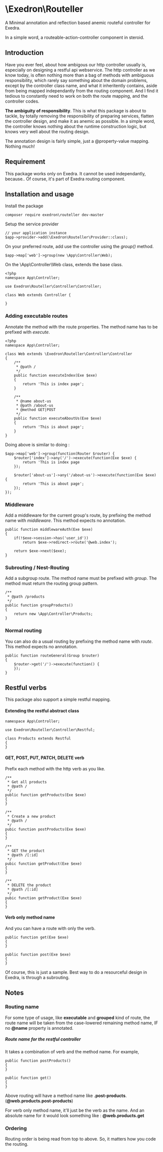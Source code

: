 # \Exedron\Routeller
A Minimal annotation and reflection based anemic routeful controller for Exedra. 

In a simple word, a routeable-action-controller component in steroid.

## Introduction
Have you ever feel, about how ambigous our http controller usually is, especially on designing a restful api webservice. The http controller as we 
know today, is often nothing more than a bag of methods with ambiguous responsibility, which rarely say something about the domain problems, 
except by the controller class name, and what it inheritently contains, aside from being mapped independantly from the routing component. And I find it tedious to constantly need to work on both the route mapping, and the controller codes.

**The ambiguity of responsibility**. This is what this package is about to tackle, 
by totally removing the responsibility of preparing services, flatten the controller design, 
and make it as anemic as possible. In a simple word, the controller knows nothing about the runtime construction logic, 
but knows very well about the routing design.

The annotation design is fairly simple, just a @property-value mapping. Nothing much!

## Requirement
This package works only on Exedra. It cannot be used independantly, because.. Of course, 
it's part of Exedra routing component.

## Installation and usage
Install the package
```
composer require exedron\routeller dev-master
```
Setup the service provider
```
// your application instance
$app->provider->add(\Exedron\Routeller\Provider::class);
```
On your preferred route, add use the controller using the *group()* method.
```
$app->map['web']->group(new \App\Controller\Web);
```
On the \App\Controller\Web class, extends the base class.
```
<?php
namespace App\Controller;

use Exedron\Routeller\Controller\Controller;

class Web extends Controller {

}
```
### Adding executable routes
Annotate the method with the route properties. The method name has to be prefixed with *execute*.
```
<?php
namespace App\Controller;

class Web extends \Exedron\Routeller\Controller\Controller
{
    /**
     * @path /
     */
    public function executeIndex(Exe $exe)
    {
        return 'This is index page';
    }
    
    /**
     * @name about-us
     * @path /about-us
     * @method GET|POST
     */
    public function executeAboutUs(Exe $exe)
    {
        return 'This is about page';
    }
}
```
Doing above is similar to doing :
```
$app->map['web']->group(function(Router $router) {
    $router['index']->any('/')->execute(function(Exe $exe) {
        return 'This is index page
    });
    
    $router['about-us']->any('/about-us')->execute(function(Exe $exe) {
        return 'This is about page';
    });
});
```

### Middleware
Add a middleware for the current group's route, by prefixing the method name with *middleware*.
 This method expects no annotation.
```
public function middlewareAuth(Exe $exe)
{
    if(!$exe->session->has('user_id'))
        return $exe->redirect->route('@web.index');

    return $exe->next($exe);
}
```

### Subrouting / Nest-Routing
Add a subgroup route. The method name must be prefixed with *group*.
The method must return the routing group pattern.
```
/**
 * @path /products
 */
public function groupProducts()
{
    return new \App\Controller\Products;
}
```

### Normal routing
You can also do a usual routing by prefixing the method name with *route*. This method expects no annotation.
```
public function routeGeneral(Group $router)
{
    $router->get('/')->execute(function() {
    });
}
```

## Restful verbs
This package also support a simple restful mapping.

#### Extending the restful abstract class
```
namespace App\Controller;

use Exedron\Routeller\Controller\Restful;

class Products extends Restful
{
}
```
#### GET, POST, PUT, PATCH, DELETE verb
Prefix each method with the http verb as you like.
```
/**
 * Get all products
 * @path /
 */
public function getProducts(Exe $exe)
{
}
```
```
/**
 * Create a new product
 * @path /
 */
pubic function postProducts(Exe $exe)
{
}
```
```
/**
 * GET the product
 * @path /[:id]
 */
pubic function getProduct(Exe $exe)
{
}
```
```
/**
 * DELETE the product
 * @path /[:id]
 */
pubic function getProduct(Exe $exe)
{
}
```

#### Verb only method name
And you can have a route with only the verb.
```
public function get(Exe $exe)
{
}

public function post(Exe $exe)
{
}
```
Of course, this is just a sample. Best way to do a resourceful design in Exedra, is through a subrouting.

## Notes
### Routing name
For some type of usage, like **executable** and **grouped** kind of route, the route name will be taken from the
 case-lowered remaining method name, IF no **@name** property is annotated.
 
##### Route name for the restful controller
It takes a combination of verb and the method name. For example,
```
public function postProducts()
{
}

public function get()
{
}
```
Above routing will have a method name like **.post-products**. (**@web.products.post-products**)

For verb only method name, it'll just be the verb as the name. And an absolute name for it would look something like :
**@web.products.get**


### Ordering
Routing order is being read from top to above. So, it matters how you code the routing.